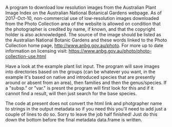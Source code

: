 A program to download low resolution images from the Australian Plant Image Index on the Australian National Botanical Gardens webpage. As of 2017-Oct-10, non-commercial use of low-resolution images downloaded from the Photo Collection area of the website is allowed on condition that the photographer is credited by name, if known, and that the copyright holder is also acknowledged. The source of the image should be listed as the Australian National Botanic Gardens and these words linked to the Photo Collection home page, http://www.anbg.gov.au/photo. For more up to date information on licensing visit: https://www.anbg.gov.au/photo/photo-collection-use.html

Have a look at the example plant list input. The program will save images into directories based on the groups (can be whatever you want, in the example it's based on native and introduced species that are presently around or absent from an area), then families and then the genus/species. If a "subsp." or "var." is presnt the program will first look for this and if it cannot find a result, will then just search for the base species.

The code at present does not convert the html link and photgrapher name to strings in the output metadata so if you need this you'll need to add just a couple of lines to do so. Sorry to leave the job half finished! Just do this down the bottom before the final metadata data.frame is written.  
